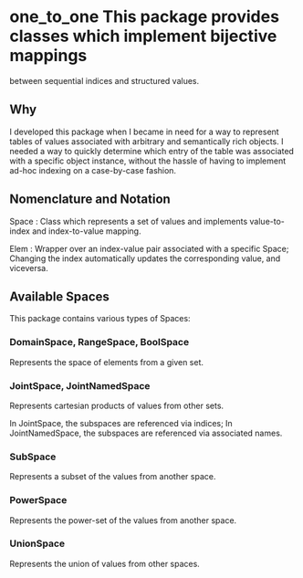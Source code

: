 # one_to_one This package provides classes which implement bijective mappings
between sequential indices and structured values.

## Why

I developed this package when I became in need for a way to represent tables of
values associated with arbitrary and semantically rich objects.  I needed a way
to quickly determine which entry of the table was associated with a specific
object instance, without the hassle of having to implement ad-hoc indexing on a
case-by-case fashion.

## Nomenclature and Notation

Space : Class which represents a set of values and implements value-to-index
and index-to-value mapping.

Elem : Wrapper over an index-value pair associated with a specific Space;
Changing the index automatically updates the corresponding value, and
viceversa.

## Available Spaces

This package contains various types of Spaces:

### DomainSpace, RangeSpace, BoolSpace

Represents the space of elements from a given set.

### JointSpace, JointNamedSpace

Represents cartesian products of values from other sets.

In JointSpace, the subspaces are referenced via indices;  In JointNamedSpace,
the subspaces are referenced via associated names.

### SubSpace

Represents a subset of the values from another space.

### PowerSpace

Represents the power-set of the values from another space.

### UnionSpace

Represents the union of values from other spaces.
